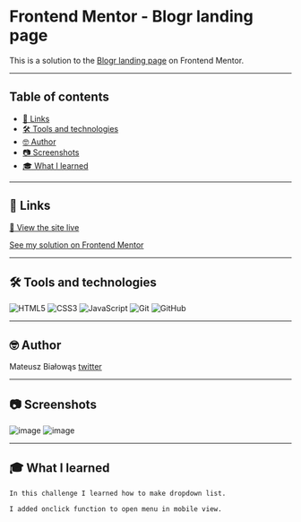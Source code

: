 # Frontend Mentor - Blogr landing page

This is a solution to the [Blogr landing page](https://www.frontendmentor.io/challenges/blogr-landing-page-EX2RLAApP) on Frontend Mentor.

---
## Table of contents
* [🔗 Links](#-Links)
* [🛠 Tools and technologies ](#-Tools-and-technologies)
* [🤓 Author](#-Author)
* [📷 Screenshots](#-Screenshots)
* [🎓 What I learned](#-What-I-learned)


---
## 🔗 Links
[🚀 View the site live](https://blogr-landing-page-tawny-iota.vercel.app/)

[See my solution on Frontend Mentor](https://www.frontendmentor.io/solutions/responding-landing-page-using-media-query-DJ4h9iHrp)

---
## 🛠 Tools and technologies 
<div style: "display: flex;">
  
   <img alt="HTML5" src="https://img.shields.io/badge/HTML5-E34F26?style=for-the-badge&logo=HTML5&logoColor=white"/>
   <img alt="CSS3" src="https://img.shields.io/badge/CSS3-1572B6?style=for-the-badge&logo=CSS3&logoColor=white"/>
   <img alt="JavaScript" src="https://img.shields.io/badge/JavaScript-F7DF1E?style=for-the-badge&logo=JavaScript&logoColor=white"/>
   <img alt="Git" src="https://img.shields.io/badge/Git-F05032?style=for-the-badge&logo=Git&logoColor=white"/>
   <img alt="GitHub" src="https://img.shields.io/badge/GitHub-181717?style=for-the-badge&logo=GitHub&logoColor=white"/>
</div>

---
## 🤓 Author
Mateusz Białowąs [twitter](https://twitter.com/coding_mat)

---
## 📷 Screenshots
![image](https://user-images.githubusercontent.com/58574619/121962104-90872180-cd68-11eb-837b-8428b4dc0789.png)
![image](https://user-images.githubusercontent.com/58574619/121962122-9977f300-cd68-11eb-9a4b-5c2b6b67b82b.png)

---
## 🎓 What I learned
```
In this challenge I learned how to make dropdown list.

I added onclick function to open menu in mobile view.
```
